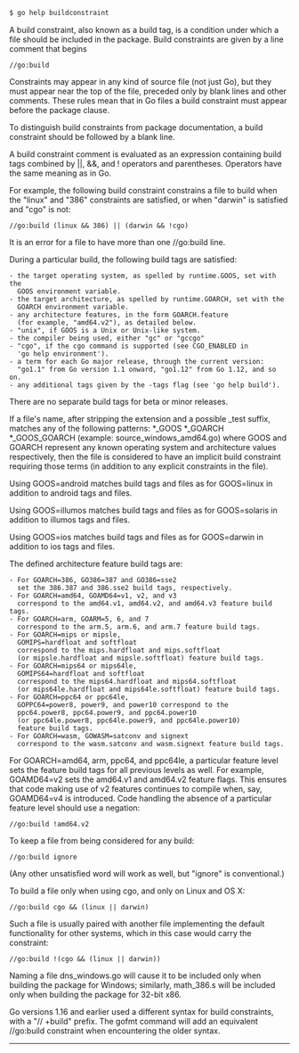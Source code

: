 ```bash
$ go help buildconstraint
```

A build constraint, also known as a build tag, is a condition under which a
file should be included in the package. Build constraints are given by a
line comment that begins

	//go:build

Constraints may appear in any kind of source file (not just Go), but
they must appear near the top of the file, preceded
only by blank lines and other comments. These rules mean that in Go
files a build constraint must appear before the package clause.

To distinguish build constraints from package documentation,
a build constraint should be followed by a blank line.

A build constraint comment is evaluated as an expression containing
build tags combined by ||, &&, and ! operators and parentheses.
Operators have the same meaning as in Go.

For example, the following build constraint constrains a file to
build when the "linux" and "386" constraints are satisfied, or when
"darwin" is satisfied and "cgo" is not:

	//go:build (linux && 386) || (darwin && !cgo)

It is an error for a file to have more than one //go:build line.

During a particular build, the following build tags are satisfied:

	- the target operating system, as spelled by runtime.GOOS, set with the
	  GOOS environment variable.
	- the target architecture, as spelled by runtime.GOARCH, set with the
	  GOARCH environment variable.
	- any architecture features, in the form GOARCH.feature
	  (for example, "amd64.v2"), as detailed below.
	- "unix", if GOOS is a Unix or Unix-like system.
	- the compiler being used, either "gc" or "gccgo"
	- "cgo", if the cgo command is supported (see CGO_ENABLED in
	  'go help environment').
	- a term for each Go major release, through the current version:
	  "go1.1" from Go version 1.1 onward, "go1.12" from Go 1.12, and so on.
	- any additional tags given by the -tags flag (see 'go help build').

There are no separate build tags for beta or minor releases.

If a file's name, after stripping the extension and a possible _test suffix,
matches any of the following patterns:
	*_GOOS
	*_GOARCH
	*_GOOS_GOARCH
(example: source_windows_amd64.go) where GOOS and GOARCH represent
any known operating system and architecture values respectively, then
the file is considered to have an implicit build constraint requiring
those terms (in addition to any explicit constraints in the file).

Using GOOS=android matches build tags and files as for GOOS=linux
in addition to android tags and files.

Using GOOS=illumos matches build tags and files as for GOOS=solaris
in addition to illumos tags and files.

Using GOOS=ios matches build tags and files as for GOOS=darwin
in addition to ios tags and files.

The defined architecture feature build tags are:

	- For GOARCH=386, GO386=387 and GO386=sse2
	  set the 386.387 and 386.sse2 build tags, respectively.
	- For GOARCH=amd64, GOAMD64=v1, v2, and v3
	  correspond to the amd64.v1, amd64.v2, and amd64.v3 feature build tags.
	- For GOARCH=arm, GOARM=5, 6, and 7
	  correspond to the arm.5, arm.6, and arm.7 feature build tags.
	- For GOARCH=mips or mipsle,
	  GOMIPS=hardfloat and softfloat
	  correspond to the mips.hardfloat and mips.softfloat
	  (or mipsle.hardfloat and mipsle.softfloat) feature build tags.
	- For GOARCH=mips64 or mips64le,
	  GOMIPS64=hardfloat and softfloat
	  correspond to the mips64.hardfloat and mips64.softfloat
	  (or mips64le.hardfloat and mips64le.softfloat) feature build tags.
	- For GOARCH=ppc64 or ppc64le,
	  GOPPC64=power8, power9, and power10 correspond to the
	  ppc64.power8, ppc64.power9, and ppc64.power10
	  (or ppc64le.power8, ppc64le.power9, and ppc64le.power10)
	  feature build tags.
	- For GOARCH=wasm, GOWASM=satconv and signext
	  correspond to the wasm.satconv and wasm.signext feature build tags.

For GOARCH=amd64, arm, ppc64, and ppc64le, a particular feature level
sets the feature build tags for all previous levels as well.
For example, GOAMD64=v2 sets the amd64.v1 and amd64.v2 feature flags.
This ensures that code making use of v2 features continues to compile
when, say, GOAMD64=v4 is introduced.
Code handling the absence of a particular feature level
should use a negation:

	//go:build !amd64.v2

To keep a file from being considered for any build:

	//go:build ignore

(Any other unsatisfied word will work as well, but "ignore" is conventional.)

To build a file only when using cgo, and only on Linux and OS X:

	//go:build cgo && (linux || darwin)

Such a file is usually paired with another file implementing the
default functionality for other systems, which in this case would
carry the constraint:

	//go:build !(cgo && (linux || darwin))

Naming a file dns_windows.go will cause it to be included only when
building the package for Windows; similarly, math_386.s will be included
only when building the package for 32-bit x86.

Go versions 1.16 and earlier used a different syntax for build constraints,
with a "// +build" prefix. The gofmt command will add an equivalent //go:build
constraint when encountering the older syntax.

---

